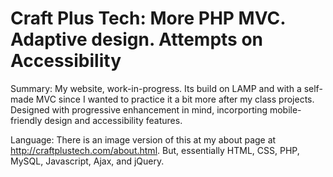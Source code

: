 # Craft Plus Tech: More PHP MVC. Adaptive design. Attempts on Accessibility

Summary: 
My website, work-in-progress. Its build on LAMP and with a self-made MVC since I wanted to practice it a bit more after my class projects.
Designed with progressive enhancement in mind, incorporting mobile-friendly design and accessibility features.

Language:
There is an image version of this at my about page at http://craftplustech.com/about.html. But, essentially HTML, CSS, PHP, MySQL, Javascript, Ajax, and jQuery.